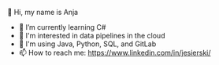 <!--
**jesierski/jesierski** is a ✨ _special_ ✨ repository because its `README.md` (this file) appears on your GitHub profile.

Here are some ideas to get you started:

### Hi there 👋

- 🔭 I’m currently working on ...
- 🌱 I’m currently learning ...
- 👯 I’m looking to collaborate on ...
- 🤔 I’m looking for help with ...
- 💬 Ask me about ...
- 📫 How to reach me: ...
- 😄 Pronouns: ...
- ⚡ Fun fact: ...
-->

👋 Hi, my name is Anja
- 🌱 I’m currently learning C#
- 🧠 I'm interested in data pipelines in the cloud
- 🧰 I'm using Java, Python, SQL, and GitLab
- 📫 How to reach me: https://www.linkedin.com/in/jesierski/
